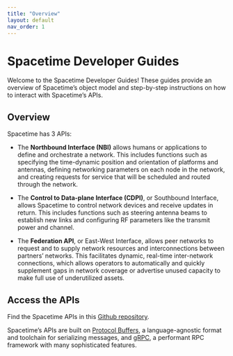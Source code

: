```yaml
---
title: "Overview"
layout: default
nav_order: 1
---
```


# Spacetime Developer Guides
Welcome to the Spacetime Developer Guides! These guides provide an overview of Spacetime’s object model and step-by-step instructions on how to interact with Spacetime’s APIs. 

## Overview
Spacetime has 3 APIs: 
- The **Northbound Interface (NBI)** allows humans or applications to define and orchestrate a network. This includes functions such as specifying the time-dynamic position and orientation of platforms and antennas, defining networking parameters on each node in the network, and creating requests for service that will be scheduled and routed through the network. 
- The **Control to Data-plane Interface (CDPI)**, or Southbound Interface, allows Spacetime to control network devices and receive updates in return. This includes functions such as steering antenna beams to establish new links and configuring RF parameters like the transmit power and channel. 

- The **Federation API**, or East-West Interface, allows peer networks to request and to supply network resources and interconnections between partners’ networks. This facilitates dynamic, real-time inter-network connections, which allows operators to automatically and quickly supplement gaps in network coverage or advertise unused capacity to make full use of underutilized assets.

## Access the APIs
Find the Spacetime APIs in this [Github repository](https://github.com/aalyria/api).

Spacetime’s APIs are built on [Protocol Buffers](https://protobuf.dev/), a language-agnostic format and toolchain for serializing messages, and [gRPC](https://grpc.io/), a performant RPC framework with many sophisticated features. 